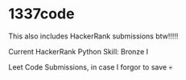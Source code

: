 # 1337code
This also includes HackerRank submissions btw!!!!!

Current HackerRank Python Skill: Bronze I

Leet Code Submissions, in case I forgor to save 💀
